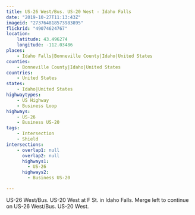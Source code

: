 ```yaml
---
title: US-26 West/Bus. US-20 West - Idaho Falls
date: "2019-10-27T11:13:43Z"
imageid: "273764818573983895"
flickrid: "49074624767"
location:
    latitude: 43.496274
    longitude: -112.03486
places:
    - Idaho Falls|Bonneville County|Idaho|United States
counties:
    - Bonneville County|Idaho|United States
countries:
    - United States
states:
    - Idaho|United States
highwaytypes:
    - US Highway
    - Business Loop
highways:
    - US-26
    - Business US-20
tags:
    - Intersection
    - Shield
intersections:
    - overlap1: null
      overlap2: null
      highways1:
        - US-26
      highways2:
        - Business US-20

---
```

US-26 West/Bus. US-20 West at F St. in Idaho Falls.  Merge left to continue on US-26 West/Bus. US-20 West.